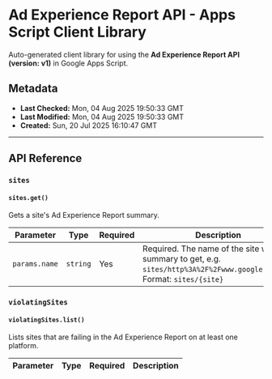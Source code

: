 # Ad Experience Report API - Apps Script Client Library

Auto-generated client library for using the **Ad Experience Report API (version: v1)** in Google Apps Script.

## Metadata

- **Last Checked:** Mon, 04 Aug 2025 19:50:33 GMT
- **Last Modified:** Mon, 04 Aug 2025 19:50:33 GMT
- **Created:** Sun, 20 Jul 2025 16:10:47 GMT



---

## API Reference

### `sites`

#### `sites.get()`

Gets a site's Ad Experience Report summary.

| Parameter | Type | Required | Description |
|---|---|---|---|
| `params.name` | `string` | Yes | Required. The name of the site whose summary to get, e.g. `sites/http%3A%2F%2Fwww.google.com%2F`. Format: `sites/{site}` |

### `violatingSites`

#### `violatingSites.list()`

Lists sites that are failing in the Ad Experience Report on at least one platform.

| Parameter | Type | Required | Description |
|---|---|---|---|